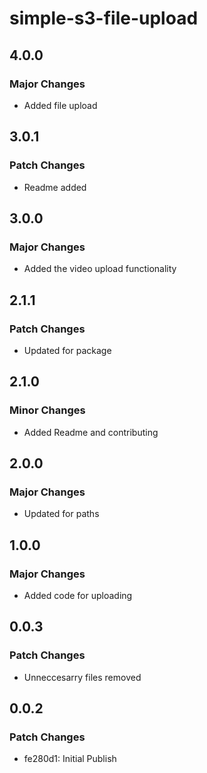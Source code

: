 # simple-s3-file-upload

## 4.0.0

### Major Changes

- Added file upload

## 3.0.1

### Patch Changes

- Readme added

## 3.0.0

### Major Changes

- Added the video upload functionality

## 2.1.1

### Patch Changes

- Updated for package

## 2.1.0

### Minor Changes

- Added Readme and contributing

## 2.0.0

### Major Changes

- Updated for paths

## 1.0.0

### Major Changes

- Added code for uploading

## 0.0.3

### Patch Changes

- Unneccesarry files removed

## 0.0.2

### Patch Changes

- fe280d1: Initial Publish
